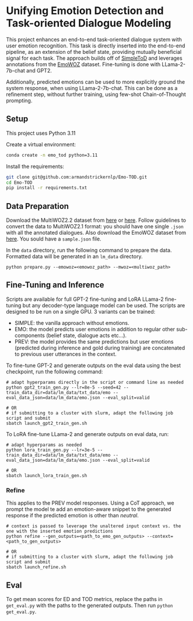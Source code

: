 # Unifying Emotion Detection and Task-oriented Dialogue Modeling

This project enhances an end-to-end task-oriented dialogue system with user emotion recognition. This task is directly inserted into the end-to-end pipeline, as an extension of the belief state, providing mutually beneficial signal for each task.  The approach builds off of [SimpleToD](https://github.com/salesforce/simpletod) and leverages annotations from the [EmoWOZ](https://zenodo.org/records/5865438) dataset.  Fine-tuning is done with LLama-2-7b-chat and GPT2.  

Additionally, predicted emotions can be used to more explicitly ground the system response, when using LLama-2-7b-chat. This can be done as a refinement step, without further training, using few-shot Chain-of-Thought prompting. 

## Setup

This project uses Python 3.11

Create a virtual environment:

```bash
conda create -n emo_tod python=3.11
```

Install the requirements:
```bash
git clone git@github.com:armandstrickernlp/Emo-TOD.git
cd Emo-TOD
pip install -r requirements.txt
```


## Data Preparation
Download the MultiWOZ2.2 dataset from [here](https://huggingface.co/datasets/multi_woz_v22) or [here](https://github.com/budzianowski/multiwoz/tree/master/data/MultiWOZ_2.2). Follow guidelines to convert the data to MultiWOZ2.1 format: you should have one single `.json` with all the annotated dialogues. Also download the EmoWOZ dataset from [here](https://zenodo.org/records/5865438). You sould have a `sample.json` file.

In the `data` directory, run the following command to prepare the data. Formatted data will be generated in an `lm_data` directory.

```
python prepare.py --emowoz=<emowoz_path> --mwoz=<multiwoz_path>
```

## Fine-Tuning and Inference
Scripts are available for full GPT-2 fine-tuning and LoRA LLama-2 fine-tuning but any decoder-type language model can be used.  The scripts are designed to be run on a single GPU. 3 variants can be trained: 
* SIMPLE: the vanilla approach without emotions.
* EMO: the model predicts user emotions in addition to regular other sub-components (belief state, dialogue acts etc...).
* PREV: the model provides the same predictions but user emotions (predicted during inference and gold during training) are concatenated to previous user utterances in the context.

To fine-tune GPT-2 and generate outputs on the eval data using the best checkpoint, run the following command:

```
# adapt hyperparams directly in the script or command line as needed
python gpt2_train_gen.py --lr=8e-5 --seed=42 --train_data_dir=data/lm_data/txt_data/emo --eval_data_json=data/lm_data/emo.json --eval_split=valid

# OR
# if submitting to a cluster with slurm, adapt the following job script and submit
sbatch launch_gpt2_train_gen.sh
```

To LoRA fine-tune LLama-2 and generate outputs on eval data, run:

```
# adapt hyperparams as needed
python lora_train_gen.py --lr=3e-5 --train_data_dir=data/lm_data/txt_data/emo --eval_data_json=data/lm_data/emo.json --eval_split=valid 

# OR
sbatch launch_lora_train_gen.sh
```


### Refine
This applies to the PREV model responses. Using a CoT approach, we prompt the model te add an emotion-aware snippet to the generated response if the predicted emotion is other than *neutral*.
```
# context is passed to leverage the unaltered input context vs. the one with the inserted emotion predictions
python refine --gen_outputs=<path_to_emo_gen_outputs> --context=<path_to_gen_outputs>

# OR
# if submitting to a cluster with slurm, adapt the following job script and submit
sbatch launch_refine.sh
```

## Eval

To get mean scores for ED and TOD metrics, replace the paths in `get_eval.py` with the paths to the generated outputs. Then run `python get_eval.py`.

